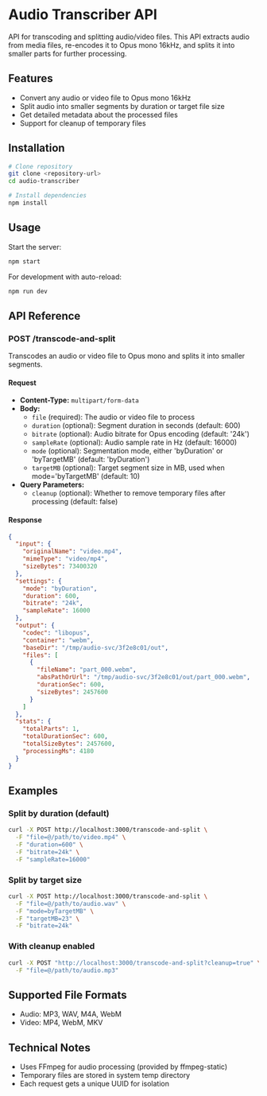 # Audio Transcriber API

API for transcoding and splitting audio/video files. This API extracts audio from media files, re-encodes it to Opus mono 16kHz, and splits it into smaller parts for further processing.

## Features

- Convert any audio or video file to Opus mono 16kHz
- Split audio into smaller segments by duration or target file size
- Get detailed metadata about the processed files
- Support for cleanup of temporary files

## Installation

```bash
# Clone repository
git clone <repository-url>
cd audio-transcriber

# Install dependencies
npm install
```

## Usage

Start the server:

```bash
npm start
```

For development with auto-reload:

```bash
npm run dev
```

## API Reference

### POST /transcode-and-split

Transcodes an audio or video file to Opus mono and splits it into smaller segments.

#### Request

- **Content-Type:** `multipart/form-data`
- **Body:**
  - `file` (required): The audio or video file to process
  - `duration` (optional): Segment duration in seconds (default: 600)
  - `bitrate` (optional): Audio bitrate for Opus encoding (default: '24k')
  - `sampleRate` (optional): Audio sample rate in Hz (default: 16000)
  - `mode` (optional): Segmentation mode, either 'byDuration' or 'byTargetMB' (default: 'byDuration')
  - `targetMB` (optional): Target segment size in MB, used when mode='byTargetMB' (default: 10)
- **Query Parameters:**
  - `cleanup` (optional): Whether to remove temporary files after processing (default: false)

#### Response

```json
{
  "input": {
    "originalName": "video.mp4",
    "mimeType": "video/mp4",
    "sizeBytes": 73400320
  },
  "settings": {
    "mode": "byDuration",
    "duration": 600,
    "bitrate": "24k",
    "sampleRate": 16000
  },
  "output": {
    "codec": "libopus",
    "container": "webm",
    "baseDir": "/tmp/audio-svc/3f2e8c01/out",
    "files": [
      {
        "fileName": "part_000.webm",
        "absPathOrUrl": "/tmp/audio-svc/3f2e8c01/out/part_000.webm",
        "durationSec": 600,
        "sizeBytes": 2457600
      }
    ]
  },
  "stats": {
    "totalParts": 1,
    "totalDurationSec": 600,
    "totalSizeBytes": 2457600,
    "processingMs": 4180
  }
}
```

## Examples

### Split by duration (default)

```bash
curl -X POST http://localhost:3000/transcode-and-split \
  -F "file=@/path/to/video.mp4" \
  -F "duration=600" \
  -F "bitrate=24k" \
  -F "sampleRate=16000"
```

### Split by target size

```bash
curl -X POST http://localhost:3000/transcode-and-split \
  -F "file=@/path/to/audio.wav" \
  -F "mode=byTargetMB" \
  -F "targetMB=23" \
  -F "bitrate=24k"
```

### With cleanup enabled

```bash
curl -X POST "http://localhost:3000/transcode-and-split?cleanup=true" \
  -F "file=@/path/to/audio.mp3"
```

## Supported File Formats

- Audio: MP3, WAV, M4A, WebM
- Video: MP4, WebM, MKV

## Technical Notes

- Uses FFmpeg for audio processing (provided by ffmpeg-static)
- Temporary files are stored in system temp directory
- Each request gets a unique UUID for isolation
